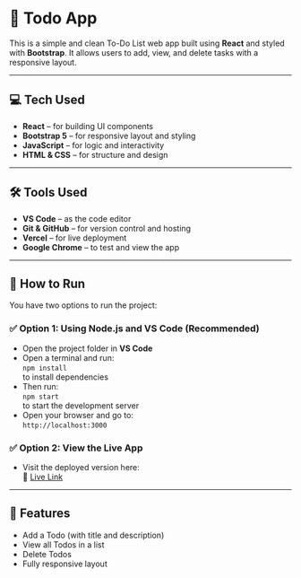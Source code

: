 # 📝 Todo App

This is a simple and clean To-Do List web app built using **React** and styled with **Bootstrap**. It allows users to add, view, and delete tasks with a responsive layout.

---

## 💻 Tech Used

- **React** – for building UI components  
- **Bootstrap 5** – for responsive layout and styling  
- **JavaScript** – for logic and interactivity  
- **HTML & CSS** – for structure and design  

---

## 🛠 Tools Used

- **VS Code** – as the code editor  
- **Git & GitHub** – for version control and hosting  
- **Vercel** – for live deployment  
- **Google Chrome** – to test and view the app  

---

## 🚀 How to Run

You have two options to run the project:

### ✅ Option 1: Using Node.js and VS Code (Recommended)

- Open the project folder in **VS Code**
- Open a terminal and run:  
  `npm install`  
  to install dependencies
- Then run:  
  `npm start`  
  to start the development server
- Open your browser and go to:  
  `http://localhost:3000`

### ✅ Option 2: View the Live App

- Visit the deployed version here:  
  🔗 [Live Link](https://todo-app-mann.vercel.app/)

---

## 📌 Features

- Add a Todo (with title and description)  
- View all Todos in a list  
- Delete Todos  
- Fully responsive layout  

